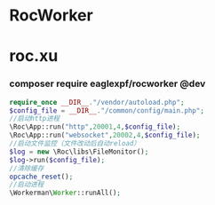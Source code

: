 # RocWorker
# roc.xu

### composer require eaglexpf/rocworker @dev
```php
require_once __DIR__."/vendor/autoload.php";
$config_file = __DIR__."/common/config/main.php";
//启动http进程
\Roc\App::run("http",20001,4,$config_file);
\Roc\App::run("websocket",20002,4,$config_file);
//启动文件监控（文件改动后自动reload）
$log = new \Roc\libs\FileMonitor();
$log->run($config_file);
//清除缓存
opcache_reset();
//启动进程
\Workerman\Worker::runAll();
```